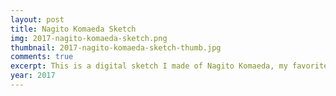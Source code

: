 ```yaml
---
layout: post
title: Nagito Komaeda Sketch
img: 2017-nagito-komaeda-sketch.png
thumbnail: 2017-nagito-komaeda-sketch-thumb.jpg
comments: true
excerpt: This is a digital sketch I made of Nagito Komaeda, my favorite character from the video game Danganronpa 2.
year: 2017
---
```

